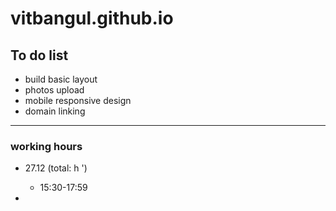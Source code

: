 # vitbangul.github.io

To do list
-----------

* build basic layout
* photos upload
* mobile responsive design
* domain linking

---------------

### working hours
* 27.12 (total: h ')
  - 15:30-17:59

*
